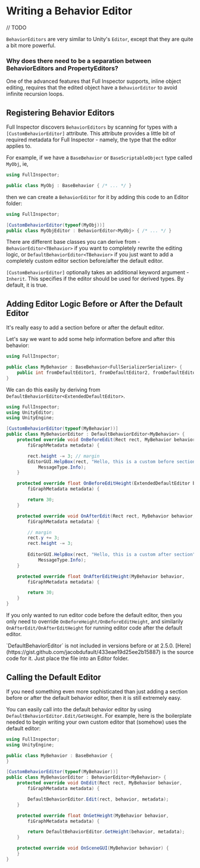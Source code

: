 # Writing a Behavior Editor

// TODO

`BehaviorEditors` are very similar to Unity's `Editor`, except that they are quite a bit more powerful.

### Why does there need to be a separation between BehaviorEditors and PropertyEditors?

One of the advanced features that Full Inspector supports, inline object editing, requires that the edited object have a `BehaviorEditor` to avoid infinite recursion loops.

## Registering Behavior Editors

Full Inspector discovers `BehaviorEditors` by scanning for types with a `[CustomBehaviorEditor]` attribute. This attribute provides a little bit of required metadata for Full Inspector - namely, the type that the editor applies to.

For example, if we have a `BaseBehavior` or `BaseScriptableObject` type called `MyObj`, ie,

```c#
using FullInspector;

public class MyObj : BaseBehavior { /* ... */ }
```

then we can create a `BehaviorEditor` for it by adding this code to an Editor folder:

```c#
using FullInspector;

[CustomBehaviorEditor(typeof(MyObj))]
public class MyObjEditor : BehaviorEditor<MyObj> { /* ... */ }
```

There are different base classes you can derive from - `BehaviorEditor<TBehavior>` if you want to completely rewrite the editing logic, or `DefaultBehaviorEditor<TBehavior>` if you just want to add a completely custom editor section before/after the default editor.

`[CustomBehaviorEditor]` optionally takes an additional keyword argument - `Inherit`. This specifies if the editor should be used for derived types. By default, it is true.

## Adding Editor Logic Before or After the Default Editor

It's really easy to add a section before or after the default editor.

Let's say we want to add some help information before and after this behavior:

```c#
using FullInspector;

public class MyBehavior : BaseBehavior<FullSerializerSerializer> {
    public int fromDefaultEditor1, fromDefaultEditor2, fromDefaultEditor3;
}
```

We can do this easily by deriving from `DefaultBehaviorEditor<ExtendedDefaultEditor>`.

```c#
using FullInspector;
using UnityEditor;
using UnityEngine;

[CustomBehaviorEditor(typeof(MyBehavior))]
public class MyBehaviorEditor : DefaultBehaviorEditor<MyBehavior> {
    protected override void OnBeforeEdit(Rect rect, MyBehavior behavior,
        fiGraphMetadata metadata) {

        rect.height -= 3; // margin
        EditorGUI.HelpBox(rect, "Hello, this is a custom before section",
            MessageType.Info);
    }

    protected override float OnBeforeEditHeight(ExtendedDefaultEditor behavior,
        fiGraphMetadata metadata) {

        return 30;
    }

    protected override void OnAfterEdit(Rect rect, MyBehavior behavior,
        fiGraphMetadata metadata) {

        // margin
        rect.y += 3;
        rect.height -= 3;
            
        EditorGUI.HelpBox(rect, "Hello, this is a custom after section",
            MessageType.Info);
    }

    protected override float OnAfterEditHeight(MyBehavior behavior,
        fiGraphMetadata metadata) {

        return 30;
    }
}
```

If you only wanted to run editor code before the default editor, then you only need to override `OnBeforeHeight/OnBeforeEditHeight`, and similarily `OnAfterEdit/OnAfterEditHeight` for running editor code after the default editor.

<note>
`DefaultBehaviorEditor<T>` is not included in versions before or at 2.5.0. [Here](https://gist.github.com/jacobdufault/433eae19d25ee2b15887) is the source code for it. Just place the file into an Editor folder.
</note>

## Calling the Default Editor

If you need something even more sophisticated than just adding a section before or after the default behavior editor, then it is still extremely easy.

You can easily call into the default behavior editor by using `DefaultBehaviorEditor.Edit/GetHeight`. For example, here is the boilerplate needed to begin writing your own custom editor that (somehow) uses the default editor:

```c#
using FullInspector;
using UnityEngine;

public class MyBehavior : BaseBehavior {
}

[CustomBehaviorEditor(typeof(MyBehavior))]
public class MyBehaviorEditor : BehaviorEditor<MyBehavior> {
    protected override void OnEdit(Rect rect, MyBehavior behavior,
        fiGraphMetadata metadata) {

        DefaultBehaviorEditor.Edit(rect, behavior, metadata);
    }

    protected override float OnGetHeight(MyBehavior behavior,
        fiGraphMetadata metadata) {

        return DefaultBehaviorEditor.GetHeight(behavior, metadata);
    }

    protected override void OnSceneGUI(MyBehavior behavior) {
    }
}
```